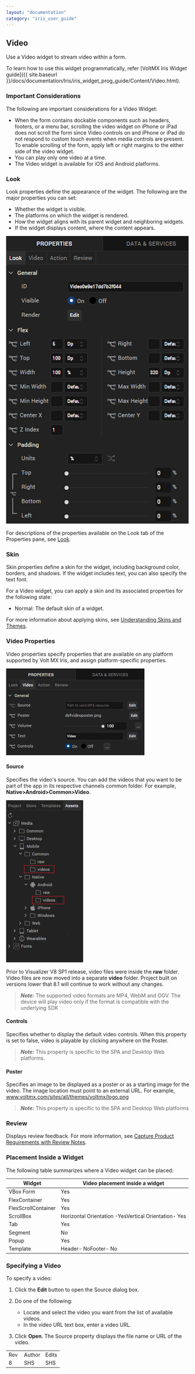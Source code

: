 ```yaml
---
layout: "documentation"
category: "iris_user_guide"
---
```

                           


Video
-----

Use a Video widget to stream video within a form.

To learn how to use this widget programmatically, refer [VoltMX Iris Widget guide]({{ site.baseurl }}/docs/documentation/Iris/iris_widget_prog_guide/Content/Video.html).

### Important Considerations

The following are important considerations for a Video Widget:

*   When the form contains dockable components such as headers, footers, or a menu bar, scrolling the video widget on iPhone or iPad does not scroll the form since Video controls on and iPhone or iPad do not respond to custom touch events when media controls are present. To enable scrolling of the form, apply left or right margins to the either side of the video widget.
*   You can play only one video at a time.
*   The Video widget is available for iOS and Android platforms.

### Look

Look properties define the appearance of the widget. The following are the major properties you can set:

*   Whether the widget is visible.
*   The platforms on which the widget is rendered.
*   How the widget aligns with its parent widget and neighboring widgets.
*   If the widget displays content, where the content appears.

![](Resources/Images/Video_look.png)

For descriptions of the properties available on the Look tab of the Properties pane, see [Look](Look.html#Flex).

### Skin

Skin properties define a skin for the widget, including background color, borders, and shadows. If the widget includes text, you can also specify the text font.

For a Video widget, you can apply a skin and its associated properties for the following state:

*   Normal: The default skin of a widget.

For more information about applying skins, see [Understanding Skins and Themes](Customizing_the_Look_and_Feel_with_Skins.html).

### Video Properties

Video properties specify properties that are available on any platform supported by Volt MX Iris, and assign platform-specific properties.

![](Resources/Images/video.png)

#### Source

Specifies the video's source. You can add the videos that you want to be part of the app in its respective channels common folder. For example, **Native>Android>Common>Video**.

![](Resources/Images/video_folder.png)

Prior to Visualizer V8 SP1 release, video files were inside the **raw** folder. Video files are now moved into a separate **video** folder. Project built on versions lower that 8.1 will continue to work without any changes.

> **_Note:_** The supported video formats are MP4, WebM and OGV. The device will play video only if the format is compatible with the underlying SDK

#### Controls

Specifies whether to display the default video controls. When this property is set to false, video is playable by clicking anywhere on the Poster.

> **_Note:_** This property is specific to the SPA and Desktop Web platforms.

#### Poster

Specifies an image to be displayed as a poster or as a starting image for the video. The image location must point to an external URL. For example, www.voltmx.com/sites/all/themes/voltmx/logo.png

> **_Note:_** This property is specific to the SPA and Desktop Web platforms

### Review

Displays review feedback. For more information, see [Capture Product Requirements with Review Notes](CapProdReqsWithNotes.html).

### Placement Inside a Widget

The following table summarizes where a Video widget can be placed:

  
| Widget | Video placement inside a widget |
| --- | --- |
| VBox Form | Yes |
| FlexContainer | Yes |
| FlexScrollContainer | Yes |
| ScrollBox | Horizontal Orientation -YesVertical Orientation- Yes |
| Tab | Yes |
| Segment | No |
| Popup | Yes |
| Template | Header- NoFooter- No |

### Specifying a Video

To specify a video:

1.  Click the **Edit** button to open the Source dialog box.
2.  Do one of the following:

    *   Locate and select the video you want from the list of available videos.
    *   In the video URL text box, enter a video URL.

3.  Click **Open**. The Source property displays the file name or URL of the video.

<table style="margin-left: 0;margin-right: auto;mc-table-style: url('Resources/TableStyles/RevisionTable.css');" class="TableStyle-RevisionTable" cellspacing="0" data-mc-conditions="Default.HTML5 Only"><colgroup><col class="TableStyle-RevisionTable-Column-Column1" style="width: 42px;"> <col class="TableStyle-RevisionTable-Column-Column1"> <col class="TableStyle-RevisionTable-Column-Column1"></colgroup><tbody><tr class="TableStyle-RevisionTable-Body-Body1"><td class="TableStyle-RevisionTable-BodyE-Column1-Body1" data-mc-conditions="Default.HTML5 Only,Default.Iris7-1,Default.Iris7-1-1,Default.Iris7-2">Rev</td><td class="TableStyle-RevisionTable-BodyE-Column1-Body1" data-mc-conditions="Default.HTML5 Only,Default.Iris7-1,Default.Iris7-1-1,Default.Iris7-2">Author</td><td class="TableStyle-RevisionTable-BodyD-Column1-Body1" data-mc-conditions="Default.HTML5 Only,Default.Iris7-1,Default.Iris7-1-1,Default.Iris7-2">Edits</td></tr><tr class="TableStyle-RevisionTable-Body-Body1"><td class="TableStyle-RevisionTable-BodyB-Column1-Body1" data-mc-conditions="Default.HTML5 Only,Default.Iris7-1,Default.Iris7-1-1,Default.Iris7-2">8</td><td class="TableStyle-RevisionTable-BodyB-Column1-Body1" data-mc-conditions="Default.HTML5 Only,Default.Iris7-1,Default.Iris7-1-1,Default.Iris7-2">SHS</td><td class="TableStyle-RevisionTable-BodyA-Column1-Body1" data-mc-conditions="Default.HTML5 Only,Default.Iris7-1,Default.Iris7-1-1,Default.Iris7-2">SHS</td></tr></tbody></table>
